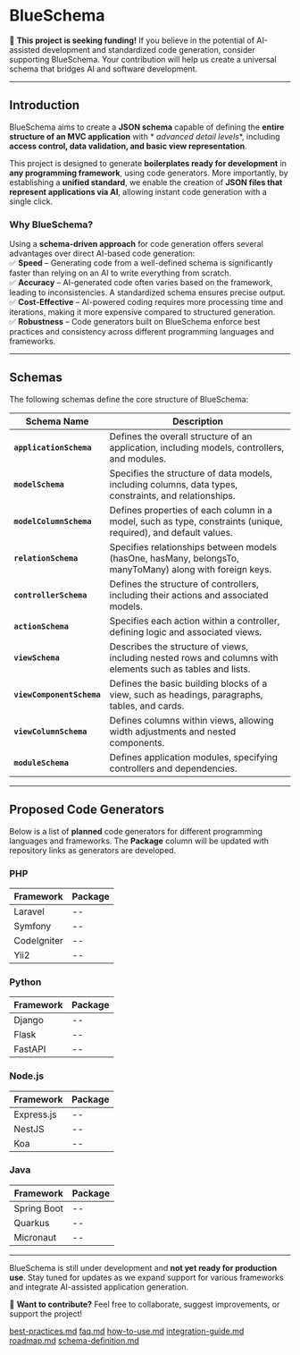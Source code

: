 # BlueSchema

🚀 **This project is seeking funding!** If you believe in the potential of AI-assisted development and standardized code
generation, consider supporting BlueSchema. Your contribution will help us create a universal schema that bridges AI and
software development.

---

## **Introduction**

BlueSchema aims to create a **JSON schema** capable of defining the **entire structure of an MVC application** with *
*advanced detail levels**, including **access control, data validation, and basic view representation**.

This project is designed to generate **boilerplates ready for development** in **any programming framework**, using code
generators. More importantly, by establishing a **unified standard**, we enable the creation of **JSON files that
represent applications via AI**, allowing instant code generation with a single click.

### **Why BlueSchema?**

Using a **schema-driven approach** for code generation offers several advantages over direct AI-based code generation:  
✅ **Speed** – Generating code from a well-defined schema is significantly faster than relying on an AI to write
everything from scratch.  
✅ **Accuracy** – AI-generated code often varies based on the framework, leading to inconsistencies. A standardized
schema ensures precise output.  
✅ **Cost-Effective** – AI-powered coding requires more processing time and iterations, making it more expensive compared
to structured generation.  
✅ **Robustness** – Code generators built on BlueSchema enforce best practices and consistency across different
programming languages and frameworks.

---

## **Schemas**

The following schemas define the core structure of BlueSchema:

| Schema Name               | Description                                                                                                     |
|---------------------------|-----------------------------------------------------------------------------------------------------------------|
| **`applicationSchema`**   | Defines the overall structure of an application, including models, controllers, and modules.                    |
| **`modelSchema`**         | Specifies the structure of data models, including columns, data types, constraints, and relationships.          |
| **`modelColumnSchema`**   | Defines properties of each column in a model, such as type, constraints (unique, required), and default values. |
| **`relationSchema`**      | Specifies relationships between models (hasOne, hasMany, belongsTo, manyToMany) along with foreign keys.        |
| **`controllerSchema`**    | Defines the structure of controllers, including their actions and associated models.                            |
| **`actionSchema`**        | Specifies each action within a controller, defining logic and associated views.                                 |
| **`viewSchema`**          | Describes the structure of views, including nested rows and columns with elements such as tables and lists.     |
| **`viewComponentSchema`** | Defines the basic building blocks of a view, such as headings, paragraphs, tables, and cards.                   |
| **`viewColumnSchema`**    | Defines columns within views, allowing width adjustments and nested components.                                 |
| **`moduleSchema`**        | Defines application modules, specifying controllers and dependencies.                                           |

---

## **Proposed Code Generators**

Below is a list of **planned** code generators for different programming languages and frameworks. The **Package**
column will be updated with repository links as generators are developed.

### **PHP**

| Framework   | Package |
|-------------|---------|
| Laravel     | --      |
| Symfony     | --      |
| CodeIgniter | --      |
| Yii2        | --      |

### **Python**

| Framework | Package |
|-----------|---------|
| Django    | --      |
| Flask     | --      |
| FastAPI   | --      |

### **Node.js**

| Framework  | Package |
|------------|---------|
| Express.js | --      |
| NestJS     | --      |
| Koa        | --      |

### **Java**

| Framework   | Package |
|-------------|---------|
| Spring Boot | --      |
| Quarkus     | --      |
| Micronaut   | --      |

---

BlueSchema is still under development and **not yet ready for production use**. Stay tuned for updates as we expand
support for various frameworks and integrate AI-assisted application generation.

🤝 **Want to contribute?** Feel free to collaborate, suggest improvements, or support the project!


[best-practices.md](docs/best-practices.md)
[faq.md](docs/faq.md)
[how-to-use.md](docs/how-to-use.md)
[integration-guide.md](docs/integration-guide.md)
[roadmap.md](docs/roadmap.md)
[schema-definition.md](docs/schema-definition.md)

